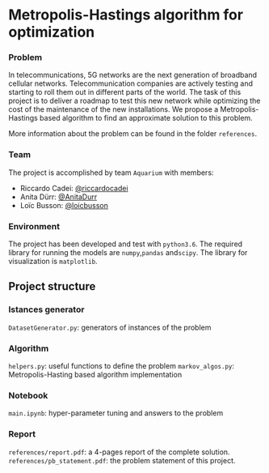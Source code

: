 # Metropolis-Hastings algorithm for optimization

### Problem
In telecommunications, 5G networks are the next generation of broadband cellular networks. Telecommunication companies are actively testing and starting to roll them out in different parts of the world. The task of this project is to deliver a roadmap to test this new network while optimizing the  cost of the maintenance of the new installations. 
We propose a Metropolis-Hastings based algorithm to find an approximate solution to this problem.

More information about the problem can be found in the folder `references`.

### Team
The project is accomplished by team `Aquarium` with members:
- Riccardo Cadei: [@riccardocadei](https://github.com/riccardocadei)
- Anita Dürr: [@AnitaDurr](https://github.com/AnitaDurr)
- Loïc Busson: [@loicbusson](https://github.com/loicbusson)

### Environment
The project has been developed and test with `python3.6`.
The required library for running the models are `numpy`,`pandas` and`scipy`.
The library for visualization is `matplotlib`.


## Project structure

### Istances generator

`DatasetGenerator.py`: generators of instances of the problem

### Algorithm

`helpers.py`: useful functions to define the problem 
`markov_algos.py`: Metropolis-Hasting based algorithm implementation

### Notebook

`main.ipynb`: hyper-parameter tuning and answers to the problem

### Report

`references/report.pdf`: a 4-pages report of the complete solution.
`references/pb_statement.pdf`: the problem statement of this project.
